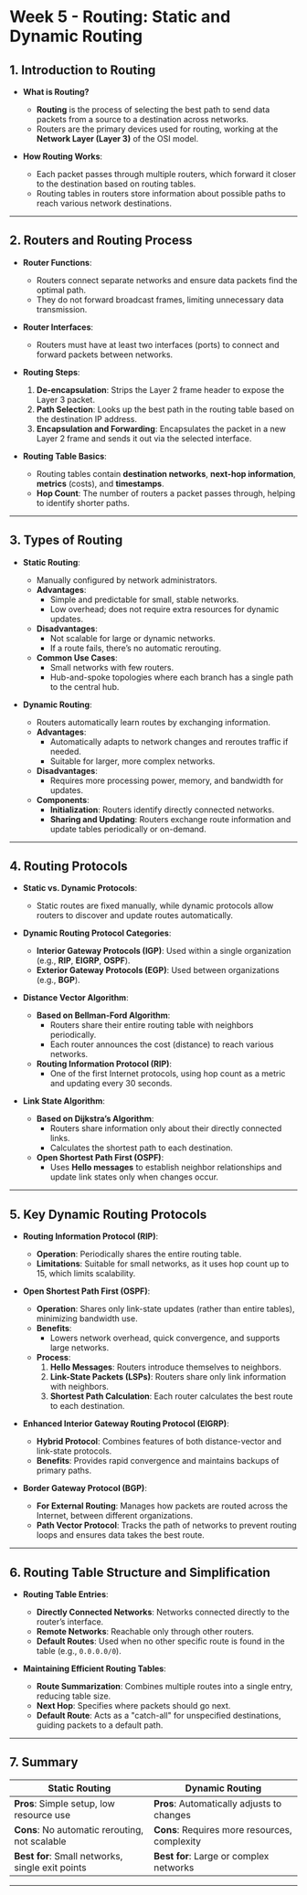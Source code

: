 # Week 5 - Routing: Static and Dynamic Routing

## 1. Introduction to Routing
- **What is Routing?**
  - **Routing** is the process of selecting the best path to send data packets from a source to a destination across networks.
  - Routers are the primary devices used for routing, working at the **Network Layer (Layer 3)** of the OSI model.

- **How Routing Works**:
  - Each packet passes through multiple routers, which forward it closer to the destination based on routing tables.
  - Routing tables in routers store information about possible paths to reach various network destinations.

---

## 2. Routers and Routing Process
- **Router Functions**:
  - Routers connect separate networks and ensure data packets find the optimal path.
  - They do not forward broadcast frames, limiting unnecessary data transmission.

- **Router Interfaces**:
  - Routers must have at least two interfaces (ports) to connect and forward packets between networks.

- **Routing Steps**:
  1. **De-encapsulation**: Strips the Layer 2 frame header to expose the Layer 3 packet.
  2. **Path Selection**: Looks up the best path in the routing table based on the destination IP address.
  3. **Encapsulation and Forwarding**: Encapsulates the packet in a new Layer 2 frame and sends it out via the selected interface.

- **Routing Table Basics**:
  - Routing tables contain **destination networks**, **next-hop information**, **metrics** (costs), and **timestamps**.
  - **Hop Count**: The number of routers a packet passes through, helping to identify shorter paths.

---

## 3. Types of Routing
- **Static Routing**:
  - Manually configured by network administrators.
  - **Advantages**:
    - Simple and predictable for small, stable networks.
    - Low overhead; does not require extra resources for dynamic updates.
  - **Disadvantages**:
    - Not scalable for large or dynamic networks.
    - If a route fails, there’s no automatic rerouting.
  - **Common Use Cases**:
    - Small networks with few routers.
    - Hub-and-spoke topologies where each branch has a single path to the central hub.

- **Dynamic Routing**:
  - Routers automatically learn routes by exchanging information.
  - **Advantages**:
    - Automatically adapts to network changes and reroutes traffic if needed.
    - Suitable for larger, more complex networks.
  - **Disadvantages**:
    - Requires more processing power, memory, and bandwidth for updates.
  - **Components**:
    - **Initialization**: Routers identify directly connected networks.
    - **Sharing and Updating**: Routers exchange route information and update tables periodically or on-demand.

---

## 4. Routing Protocols
- **Static vs. Dynamic Protocols**:
  - Static routes are fixed manually, while dynamic protocols allow routers to discover and update routes automatically.

- **Dynamic Routing Protocol Categories**:
  - **Interior Gateway Protocols (IGP)**: Used within a single organization (e.g., **RIP**, **EIGRP**, **OSPF**).
  - **Exterior Gateway Protocols (EGP)**: Used between organizations (e.g., **BGP**).

- **Distance Vector Algorithm**:
  - **Based on Bellman-Ford Algorithm**:
    - Routers share their entire routing table with neighbors periodically.
    - Each router announces the cost (distance) to reach various networks.
  - **Routing Information Protocol (RIP)**:
    - One of the first Internet protocols, using hop count as a metric and updating every 30 seconds.

- **Link State Algorithm**:
  - **Based on Dijkstra’s Algorithm**:
    - Routers share information only about their directly connected links.
    - Calculates the shortest path to each destination.
  - **Open Shortest Path First (OSPF)**:
    - Uses **Hello messages** to establish neighbor relationships and update link states only when changes occur.

---

## 5. Key Dynamic Routing Protocols
- **Routing Information Protocol (RIP)**:
  - **Operation**: Periodically shares the entire routing table.
  - **Limitations**: Suitable for small networks, as it uses hop count up to 15, which limits scalability.

- **Open Shortest Path First (OSPF)**:
  - **Operation**: Shares only link-state updates (rather than entire tables), minimizing bandwidth use.
  - **Benefits**:
    - Lowers network overhead, quick convergence, and supports large networks.
  - **Process**:
    1. **Hello Messages**: Routers introduce themselves to neighbors.
    2. **Link-State Packets (LSPs)**: Routers share only link information with neighbors.
    3. **Shortest Path Calculation**: Each router calculates the best route to each destination.

- **Enhanced Interior Gateway Routing Protocol (EIGRP)**:
  - **Hybrid Protocol**: Combines features of both distance-vector and link-state protocols.
  - **Benefits**: Provides rapid convergence and maintains backups of primary paths.

- **Border Gateway Protocol (BGP)**:
  - **For External Routing**: Manages how packets are routed across the Internet, between different organizations.
  - **Path Vector Protocol**: Tracks the path of networks to prevent routing loops and ensures data takes the best route.

---

## 6. Routing Table Structure and Simplification
- **Routing Table Entries**:
  - **Directly Connected Networks**: Networks connected directly to the router’s interface.
  - **Remote Networks**: Reachable only through other routers.
  - **Default Routes**: Used when no other specific route is found in the table (e.g., `0.0.0.0/0`).

- **Maintaining Efficient Routing Tables**:
  - **Route Summarization**: Combines multiple routes into a single entry, reducing table size.
  - **Next Hop**: Specifies where packets should go next.
  - **Default Route**: Acts as a "catch-all" for unspecified destinations, guiding packets to a default path.

---

## 7. Summary
| **Static Routing**                               | **Dynamic Routing**                           |
|--------------------------------------------------|-----------------------------------------------|
| **Pros**: Simple setup, low resource use         | **Pros**: Automatically adjusts to changes    |
| **Cons**: No automatic rerouting, not scalable   | **Cons**: Requires more resources, complexity |
| **Best for**: Small networks, single exit points | **Best for**: Large or complex networks       |

---
